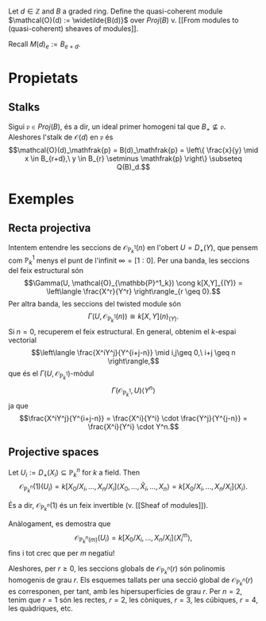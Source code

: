 Let $d \in \mathbb{Z}$ and $B$ a graded ring. Define the quasi-coherent module $\mathcal{O}(d) := \widetilde{B(d)}$ over $Proj(B)$ v. [[From modules to (quasi-coherent) sheaves of modules]].

Recall $M(d)_e := B_{e+d}$.

# Propietats

## Stalks

Sigui $\mathfrak{p} \in Proj(B)$, és a dir, un ideal primer homogeni tal que $B_+ \nsubseteq \mathfrak{p}$. Aleshores l'stalk de $\mathcal{O}(d)$ en $\mathfrak{p}$ és$$\mathcal{O}(d)_\mathfrak{p} = B(d)_\mathfrak{p} = \left\{ \frac{x}{y} \mid x \in B_{r+d},\ y \in B_{r} \setminus \mathfrak{p} \right\} \subseteq Q(B)_d.$$

# Exemples

## Recta projectiva

Intentem entendre les seccions de $\mathcal{O}_{\mathbb{P}^1_k}(n)$ en l'obert $U = D_+(Y)$, que pensem com $\mathbb{P}^1_k$ menys el punt de l'infinit $\infty=[1:0]$. Per una banda, les seccions del feix estructural són$$\Gamma(U, \mathcal{O}_{\mathbb{P}^1_k}) \cong k[X,Y]_{(Y)} = \left\langle \frac{X^r}{Y^r} \right\rangle_{r \geq 0}.$$
Per altra banda, les seccions del twisted module són$$\Gamma(U, \mathcal{O}_{\mathbb{P}^1_k}(n))\cong k[X,Y](n)_{(Y)}.$$
Si $n = 0$, recuperem el feix estructural. En general, obtenim el $k$-espai vectorial$$\left\langle \frac{X^iY^j}{Y^{i+j-n}} \mid i,j\geq 0,\ i+j \geq n \right\rangle,$$que és el $\Gamma(U,\mathcal{O}_{\mathbb{P}^1_k})$-mòdul$$\Gamma(\mathcal{O}_{\mathbb{P}^1_k}, U) \left\langle Y^{n} \right\rangle$$ja que $$\frac{X^iY^j}{Y^{i+j-n}} = \frac{X^i}{Y^i} \cdot \frac{Y^j}{Y^{j-n}} = \frac{X^i}{Y^i} \cdot Y^n.$$
## Projective spaces

Let $U_i := D_+(X_i) \subseteq \mathbb{P}^n_k$ for $k$ a field. Then$$\mathcal{O}_{\mathbb{P}^n_k}(1)(U_i) = k[X_0/X_i, \dots, X_n/X_i] \langle X_0, \dots, \hat X_i, \dots, X_n \rangle = k[X_0/X_i, \dots, X_n/X_i] \langle X_i \rangle.$$

És a dir, $\mathcal{O}_{\mathbb{P}^n_k}(1)$ és un feix invertible (v. [[Sheaf of modules]]).

Anàlogament, es demostra que$$\mathcal{O}_{\mathbb{P}^n_k(m)}(U_i) = k[X_0/X_i, \dots, X_n/X_i] \langle X_i^m \rangle,$$fins i tot crec que per $m$ negatiu!

Aleshores, per $r \geq 0$, les seccions globals de $\mathcal{O}_{\mathbb{P}^n_k}(r)$ són polinomis homogenis de grau $r$. Els esquemes tallats per una secció global de $\mathcal{O}_{\mathbb{P}^n_k}(r)$ es corresponen, per tant, amb les hipersuperfícies de grau $r$. Per $n = 2$, tenim que $r = 1$ són les rectes, $r = 2$, les còniques, $r = 3$, les cúbiques, $r = 4$, les quàdriques, etc.